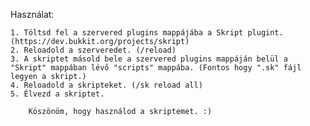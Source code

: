 Használat:
	
	1. Töltsd fel a szervered plugins mappájába a Skript plugint. (https://dev.bukkit.org/projects/skript)
	2. Reloadold a szerveredet. (/reload)
	3. A skriptet másold bele a szervered plugins mappáján belül a "Skript" mappában lévő "scripts" mappába. (Fontos hogy ".sk" fájl legyen a skript.)
	4. Reloadold a skripteket. (/sk reload all)
	5. Élvezd a skriptet.
	
		Köszönöm, hogy használod a skriptemet. :)
